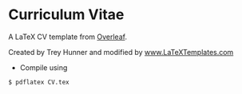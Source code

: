 # Curriculum Vitae

A LaTeX CV template from [Overleaf](https://www.overleaf.com).

 Created by Trey Hunner and modified by www.LaTeXTemplates.com

- Compile using 
```bash
$ pdflatex CV.tex
```
